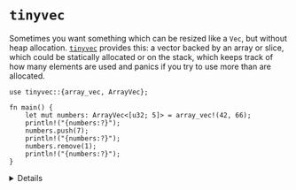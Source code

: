 # `tinyvec`

Sometimes you want something which can be resized like a `Vec`, but without heap
allocation. [`tinyvec`][1] provides this: a vector backed by an array or slice,
which could be statically allocated or on the stack, which keeps track of how
many elements are used and panics if you try to use more than are allocated.

<!-- mdbook-xgettext: skip -->

```rust,editable,compile_fail
use tinyvec::{array_vec, ArrayVec};

fn main() {
    let mut numbers: ArrayVec<[u32; 5]> = array_vec!(42, 66);
    println!("{numbers:?}");
    numbers.push(7);
    println!("{numbers:?}");
    numbers.remove(1);
    println!("{numbers:?}");
}
```

<details>

- `tinyvec` requires that the element type implement `Default` for
  initialisation.
- The Rust Playground includes `tinyvec`, so this example will run fine inline.

</details>

[1]: https://crates.io/crates/tinyvec
